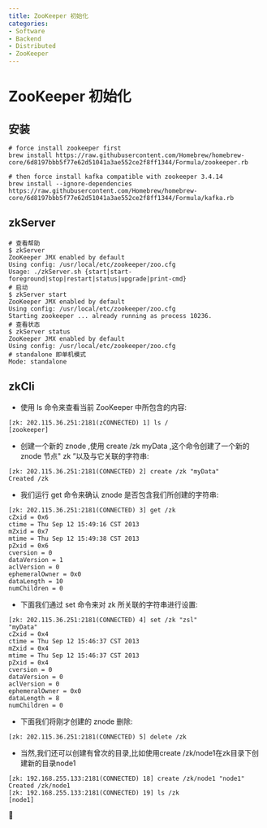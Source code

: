 ```yaml
---
title: ZooKeeper 初始化
categories:
- Software
- Backend
- Distributed
- ZooKeeper
---
```

# ZooKeeper 初始化

## 安装

```shell
# force install zookeeper first
brew install https://raw.githubusercontent.com/Homebrew/homebrew-core/6d8197bbb5f77e62d51041a3ae552ce2f8ff1344/Formula/zookeeper.rb

# then force install kafka compatible with zookeeper 3.4.14
brew install --ignore-dependencies https://raw.githubusercontent.com/Homebrew/homebrew-core/6d8197bbb5f77e62d51041a3ae552ce2f8ff1344/Formula/kafka.rb
```

## zkServer

```shell
# 查看帮助
$ zkServer
ZooKeeper JMX enabled by default
Using config: /usr/local/etc/zookeeper/zoo.cfg
Usage: ./zkServer.sh {start|start-foreground|stop|restart|status|upgrade|print-cmd}
# 启动
$ zkServer start
ZooKeeper JMX enabled by default
Using config: /usr/local/etc/zookeeper/zoo.cfg
Starting zookeeper ... already running as process 10236.
# 查看状态
$ zkServer status
ZooKeeper JMX enabled by default
Using config: /usr/local/etc/zookeeper/zoo.cfg
# standalone 即单机模式
Mode: standalone
```

## zkCli

- 使用 ls 命令来查看当前 ZooKeeper 中所包含的内容:

```shell
[zk: 202.115.36.251:2181(zCONNECTED) 1] ls /
[zookeeper]
```

- 创建一个新的 znode ,使用 create /zk myData ,这个命令创建了一个新的 znode 节点" zk ”以及与它关联的字符串:

```shell
[zk: 202.115.36.251:2181(CONNECTED) 2] create /zk "myData"
Created /zk
```

- 我们运行 get 命令来确认 znode 是否包含我们所创建的字符串:

```shell
[zk: 202.115.36.251:2181(CONNECTED) 3] get /zk
cZxid = 0x6
ctime = Thu Sep 12 15:49:16 CST 2013
mZxid = 0x7
mtime = Thu Sep 12 15:49:38 CST 2013
pZxid = 0x6
cversion = 0
dataVersion = 1
aclVersion = 0
ephemeralOwner = 0x0
dataLength = 10
numChildren = 0
```

- 下面我们通过 set 命令来对 zk 所关联的字符串进行设置:

```shell
[zk: 202.115.36.251:2181(CONNECTED) 4] set /zk "zsl"
"myData"
cZxid = 0x4
ctime = Thu Sep 12 15:46:37 CST 2013
mZxid = 0x4
mtime = Thu Sep 12 15:46:37 CST 2013
pZxid = 0x4
cversion = 0
dataVersion = 0
aclVersion = 0
ephemeralOwner = 0x0
dataLength = 8
numChildren = 0
```

- 下面我们将刚才创建的 znode 删除:

```shell
[zk: 202.115.36.251:2181(CONNECTED) 5] delete /zk
```

- 当然,我们还可以创建有曾次的目录,比如使用create /zk/node1在zk目录下创建新的目录node1

````shell
[zk: 192.168.255.133:2181(CONNECTED) 18] create /zk/node1 "node1"
Created /zk/node1
[zk: 192.168.255.133:2181(CONNECTED) 19] ls /zk
[node1]
````

